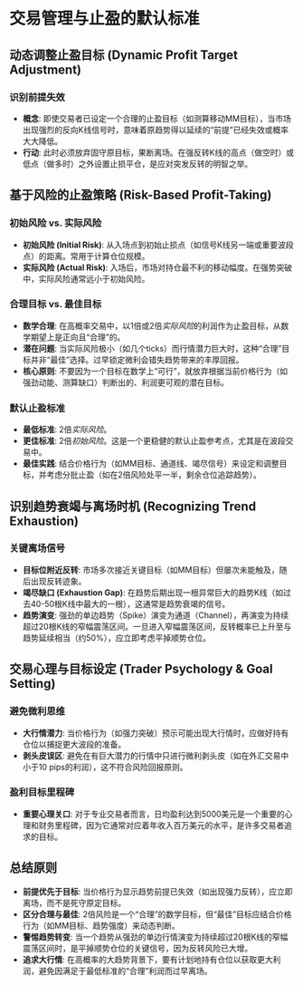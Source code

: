# 交易管理与止盈的默认标准 

## 动态调整止盈目标 (Dynamic Profit Target Adjustment)

### 识别前提失效
-   **概念**: 即使交易者已设定一个合理的止盈目标（如测算移动MM目标），当市场出现强烈的反向K线信号时，意味着原趋势得以延续的“前提”已经失效或概率大大降低。
-   **行动**: 此时必须放弃固守原目标，果断离场。在强反转K线的高点（做空时）或低点（做多时）之外设置止损平仓，是应对突发反转的明智之举。

## 基于风险的止盈策略 (Risk-Based Profit-Taking)

### 初始风险 vs. 实际风险
-   **初始风险 (Initial Risk)**: 从入场点到初始止损点（如信号K线另一端或重要波段点）的距离。常用于计算仓位规模。
-   **实际风险 (Actual Risk)**: 入场后，市场对持仓最不利的移动幅度。在强势突破中，实际风险通常远小于初始风险。

### 合理目标 vs. 最佳目标
-   **数学合理**: 在高概率交易中，以1倍或2倍*实际风险*的利润作为止盈目标，从数学期望上是正向且“合理”的。
-   **潜在问题**: 当实际风险极小（如几个ticks）而行情潜力巨大时，这种“合理”目标并非“最佳”选择。过早锁定微利会错失趋势带来的丰厚回报。
-   **核心原则**: 不要因为一个目标在数学上“可行”，就放弃根据当前价格行为（如强劲动能、测算缺口）判断出的、利润更可观的潜在目标。

### 默认止盈标准
-   **最低标准**: 2倍*实际风险*。
-   **更佳标准**: 2倍*初始风险*。这是一个更稳健的默认止盈参考点，尤其是在波段交易中。
-   **最佳实践**: 结合价格行为（如MM目标、通道线、竭尽信号）来设定和调整目标，并考虑分批止盈（如在2倍风险处平一半，剩余仓位追踪趋势）。

## 识别趋势衰竭与离场时机 (Recognizing Trend Exhaustion)

### 关键离场信号
-   **目标位附近反转**: 市场多次接近关键目标（如MM目标）但屡次未能触及，随后出现反转迹象。
-   **竭尽缺口 (Exhaustion Gap)**: 在趋势后期出现一根异常巨大的趋势K线（如过去40-50根K线中最大的一根），这通常是趋势衰竭的信号。
-   **趋势演变**: 强劲的单边趋势（Spike）演变为通道（Channel），再演变为持续超过20根K线的窄幅震荡区间。一旦进入窄幅震荡区间，反转概率已上升至与趋势延续相当（约50%），应立即考虑平掉顺势仓位。

## 交易心理与目标设定 (Trader Psychology & Goal Setting)

### 避免微利思维
-   **大行情潜力**: 当价格行为（如强力突破）预示可能出现大行情时，应做好持有仓位以捕捉更大波段的准备。
-   **剥头皮误区**: 避免在有巨大潜力的行情中只进行微利剥头皮（如在外汇交易中小于10 pips的利润），这不符合风险回报原则。

### 盈利目标里程碑
-   **重要心理关口**: 对于专业交易者而言，日均盈利达到5000美元是一个重要的心理和财务里程碑，因为它通常对应着年收入百万美元的水平，是许多交易者追求的目标。

## 总结原则
-   **前提优先于目标**: 当价格行为显示趋势前提已失效（如出现强力反转），应立即离场，而不是死守原定目标。
-   **区分合理与最佳**: 2倍风险是一个“合理”的数学目标，但“最佳”目标应结合价格行为（如MM目标、趋势强度）来动态判断。
-   **警惕趋势转变**: 当一个趋势从强劲的单边行情演变为持续超过20根K线的窄幅震荡区间时，是平掉顺势仓位的关键信号，因为反转风险已大增。
-   **追求大行情**: 在高概率的大趋势背景下，要有计划地持有仓位以获取更大利润，避免因满足于最低标准的“合理”利润而过早离场。